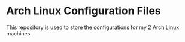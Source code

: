 # Arch Linux Configuration Files
This repository is used to store the configurations for my 2 Arch Linux machines


